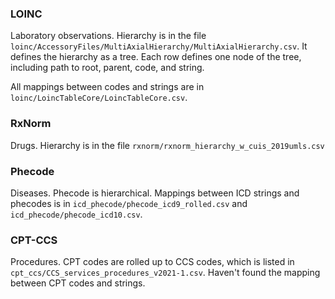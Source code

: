 ### LOINC

Laboratory observations. Hierarchy is in the file `loinc/AccessoryFiles/MultiAxialHierarchy/MultiAxialHierarchy.csv`. It defines the hierarchy as a tree. Each row defines one node of the tree, including path to root, parent, code, and string.

All mappings between codes and strings are in `loinc/LoincTableCore/LoincTableCore.csv`.

### RxNorm

Drugs. Hierarchy is in the file `rxnorm/rxnorm_hierarchy_w_cuis_2019umls.csv`

### Phecode

Diseases. Phecode is hierarchical. Mappings between ICD strings and phecodes is in `icd_phecode/phecode_icd9_rolled.csv` and `icd_phecode/phecode_icd10.csv`.

### CPT-CCS

Procedures. CPT codes are rolled up to CCS codes, which is listed in `cpt_ccs/CCS_services_procedures_v2021-1.csv`. Haven't found the mapping between CPT codes and strings.
<!-- ### ICD-10-PCS

Procedures. The codes and corresponding strings are listed in `icd10_pcs/icd10pcs_codes_2022.txt`. ICD-10-PCS with CCS categories is in `ccs_pr_icd10pcs_2020_1.csv`. (Are there other hierarchies for procedure codes? CCS category has only one level.) -->